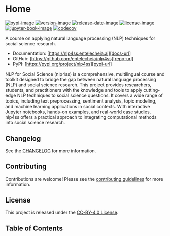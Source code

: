 # Home

[![pypi-image]][pypi-url]
[![version-image]][release-url]
[![release-date-image]][release-url]
[![license-image]][license-url]
[![jupyter-book-image]][docs-url]
[![codecov][codecov-image]][codecov-url]

<!-- Links: -->
[hyperfast python template]: https://github.com/entelecheia/hyperfast-python-template

[codecov-image]: https://codecov.io/gh/entelecheia/nlp4ss/branch/main/graph/badge.svg?token=FZ6rvEttdM
[codecov-url]: https://codecov.io/gh/entelecheia/nlp4ss
[pypi-image]: https://img.shields.io/pypi/v/nlp4ss
[license-image]: https://img.shields.io/github/license/entelecheia/nlp4ss
[license-url]: https://github.com/entelecheia/nlp4ss/blob/main/LICENSE
[version-image]: https://img.shields.io/github/v/release/entelecheia/nlp4ss?sort=semver
[release-date-image]: https://img.shields.io/github/release-date/entelecheia/nlp4ss
[release-url]: https://github.com/entelecheia/nlp4ss/releases
[jupyter-book-image]: https://jupyterbook.org/en/stable/_images/badge.svg

[repo-url]: https://github.com/entelecheia/nlp4ss
[pypi-url]: https://pypi.org/project/nlp4ss
[docs-url]: https://nlp4ss.entelecheia.ai
[changelog]: https://github.com/entelecheia/nlp4ss/blob/main/CHANGELOG.md
[contributing guidelines]: https://github.com/entelecheia/nlp4ss/blob/main/CONTRIBUTING.md
<!-- Links: -->

A course on applying natural language processing (NLP) techniques for social science research.

- Documentation: [https://nlp4ss.entelecheia.ai][docs-url]
- GitHub: [https://github.com/entelecheia/nlp4ss][repo-url]
- PyPI: [https://pypi.org/project/nlp4ss][pypi-url]

NLP for Social Science (nlp4ss) is a comprehensive, multilingual course and toolkit designed to bridge the gap between natural language processing (NLP) and social science research. This project provides researchers, students, and practitioners with the knowledge and tools to apply cutting-edge NLP techniques to social science questions. It covers a wide range of topics, including text preprocessing, sentiment analysis, topic modeling, and machine learning applications in social contexts. With interactive Jupyter notebooks, hands-on examples, and real-world case studies, nlp4ss offers a practical approach to integrating computational methods into social science research.

## Changelog

See the [CHANGELOG] for more information.

## Contributing

Contributions are welcome! Please see the [contributing guidelines] for more information.

## License

This project is released under the [CC-BY-4.0 License][license-url].

## Table of Contents

```{tableofcontents}
```
